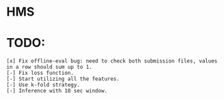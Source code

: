 # HMS

# TODO:
    [x] Fix offline-eval bug: need to check both submission files, values in a row should sum up to 1.
    [-] Fix loss function.
    [-] Start utilizing all the features.
    [-] Use k-fold strategy.
    [-] Inference with 10 sec window.